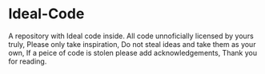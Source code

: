 # Ideal-Code
A repository with Ideal code inside.
All code unnoficially licensed by yours truly,
Please only take inspiration,
Do not steal ideas and take them as your own,
If a peice of code is stolen please add acknowledgements,
Thank you for reading.
